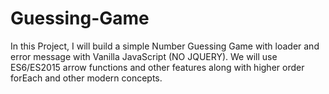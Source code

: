 # Guessing-Game
In this Project, I will build a simple Number Guessing Game with loader and error message with Vanilla JavaScript (NO JQUERY). We will use ES6/ES2015 arrow functions and other features along with higher order forEach and other modern concepts.
